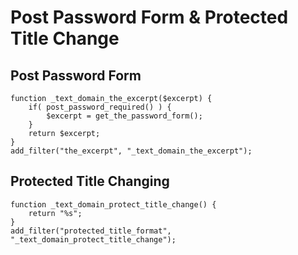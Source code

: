 # Post Password Form & Protected Title Change

## Post Password Form
```
function _text_domain_the_excerpt($excerpt) {
    if( post_password_required() ) {
        $excerpt = get_the_password_form();
    }
    return $excerpt;
}
add_filter("the_excerpt", "_text_domain_the_excerpt");
```

## Protected Title Changing
```
function _text_domain_protect_title_change() {
    return "%s";
}
add_filter("protected_title_format", "_text_domain_protect_title_change");
```
